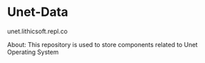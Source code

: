 # Unet-Data
unet.lithicsoft.repl.co

About:
This repository is used to store components related to Unet Operating System
